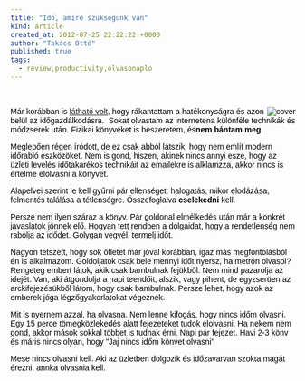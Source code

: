 ```yaml
---
title: "Idő, amire szükségünk van"
kind: article
created_at: 2012-07-25 22:22:22 +0000
author: "Takács Ottó"
published: true
tags: 
  - review,productivity,olvasonaplo
---
```

<p>&nbsp;</p><p style="color: rgb(0, 0, 0); font-family: Verdana, Arial, Helvetica, sans-serif; line-height: normal; "><img src="http://www.premierlap.hu/images/konyvek/931_kep1_nagy.JPG" mce_src="http://www.premierlap.hu/images/konyvek/931_kep1_nagy.JPG" alt="cover" title="cover" align="right" style="border-width: 0px; ">Már korábban is&nbsp;<a href="http://takacsot.freeblog.hu/categories/time_management/" mce_href="/categories/time_management/">látható volt</a>, hogy rákantattam a hatékonyságra és azon belül az időgazdálkodásra.&nbsp; Sokat olvastam az internetena különféle technikák és módzserek után.&nbsp;Fizikai könyveket is beszeretem, és<strong>nem bántam meg</strong>.</p><p style="color: rgb(0, 0, 0); font-family: Verdana, Arial, Helvetica, sans-serif; line-height: normal; ">Meglepően régen íródott, de ez csak abból látszik, hogy nem említ modern időrabló eszközöket. Nem is gond, hiszen, akinek nincs annyi esze, hogy az üzleti levelés időtakarékos technikáit az emailekre is alklamzza, akkor nincs is értelme elolvasni a könyvet.&nbsp;</p><p style="color: rgb(0, 0, 0); font-family: Verdana, Arial, Helvetica, sans-serif; line-height: normal; ">Alapelvei szerint le kell gyűrni pár ellenséget: halogatás, mikor elodázása, felmentés találása a tétlenségre. Összefoglalva&nbsp;<strong>cselekedni</strong>&nbsp;kell.</p><p style="color: rgb(0, 0, 0); font-family: Verdana, Arial, Helvetica, sans-serif; line-height: normal; ">Persze nem ilyen száraz a könyv. Pár goldonal elmélkedés után már a konkrét javaslatok jönnek elő. Hogyan tett rendben a dolgaidat, hogy a rendetlenség nem rabolja az idődet. Golygan vegyél, termelj időt.</p><p style="color: rgb(0, 0, 0); font-family: Verdana, Arial, Helvetica, sans-serif; line-height: normal; ">Nagyon tetszett, hogy sok ötletet már jóval korábban, igaz más megfontolásból én is alkalmazom. Goldoljatok csak bele mennyi időt nyersz, ha metrón olvasol? Rengeteg embert látok, akik csak bambulnak fejükből. Nem mind pazarolja az idejét. Van, aki átgondolja a napi teendőit, alszik, vagy pihent, de egyzserüen az arckifejezésükből látom, hogy csak bambulnak. Persze lehet, hogy azok az emberek jóga légzőgyakorlatokat végeznek.&nbsp;</p><p style="color: rgb(0, 0, 0); font-family: Verdana, Arial, Helvetica, sans-serif; line-height: normal; ">Mit is nyernem azzal, ha olvasna. Nem lenne kifogás, hogy nincs időm olvasni. Egy 15 perce tömegközlekedés alatt fejezeteket tudok elolvasni. Ha nekem nem gond, akkor mások sokkal többet is tudnak érni. Napi pár fejezet. Havi 2-3 könv és máris nincs olyan, hogy "Jaj nincs időm könvet olvasni"&nbsp;</p><p style="color: rgb(0, 0, 0); font-family: Verdana, Arial, Helvetica, sans-serif; line-height: normal; ">Mese nincs olvasni kell. Aki az üzletben dolgozik és időzavarvan szokta magát érezni, annka olvasnia kell.</p>

<div class='old-comments'></div>